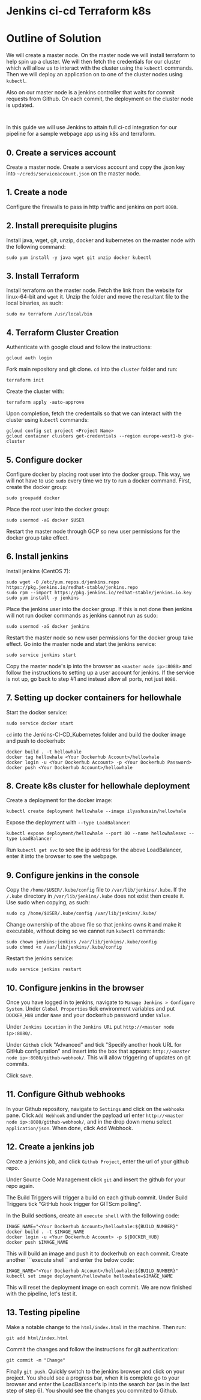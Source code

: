 # Jenkins ci-cd Terraform k8s

# Outline of Solution

We will create a master node. On the master node we will install terraform to help spin up a cluster. We will then fetch the credentials for our cluster which will allow us to interact with the cluster using the ```kubectl``` commands. Then we will deploy an application on to one of the cluster nodes using ```kubectl```.

Also on our master node is a jenkins controller that waits for commit requests from Github. On each commit, the deployment on the cluster node is updated.

``` ```

In this guide we will use Jenkins to attain full ci-cd integration for our pipeline for a sample webpage app using k8s and terraform.

## 0. Create a services account

Create a master node. Create a services account and copy the .json key into ```~/creds/serviceaccount.json``` on the master node.

## 1. Create a node

Configure the firewalls to pass in http traffic and jenkins on port ```8080```.

## 2. Install prerequisite plugins

Install java, wget, git, unzip, docker and kubernetes on the master node with the following command:

```sudo yum install -y java wget git unzip docker kubectl```

## 3. Install Terraform

Install terraform on the master node. Fetch the link from the website for linux-64-bit and ```wget``` it. Unzip the folder and move the resultant file to the local binaries, as such:

```sudo mv terraform /usr/local/bin```

## 4. Terraform Cluster Creation

Authenticate with google cloud and follow the instructions:

```gcloud auth login```

Fork main repository and git clone. ```cd``` into the ```cluster``` folder and run:

```terraform init```

Create the cluster with:

```terraform apply -auto-approve```

Upon completion, fetch the credentails so that we can interact with the cluster using ```kubectl``` commands:

```
gcloud config set project <Project Name>
gcloud container clusters get-credentials --region europe-west1-b gke-cluster
```

## 5. Configure docker

Configure docker by placing root user into the docker group. This way, we will not have to use ```sudo``` every time we try to run a docker command. First, create the docker group:

```sudo groupadd docker```

Place the root user into the docker group:

```sudo usermod -aG docker $USER```

Restart the master node through GCP so new user permissions for the docker group take effect.

## 6. Install jenkins

Install jenkins (CentOS 7):

```
sudo wget -O /etc/yum.repos.d/jenkins.repo https://pkg.jenkins.io/redhat-stable/jenkins.repo
sudo rpm --import https://pkg.jenkins.io/redhat-stable/jenkins.io.key
sudo yum install -y jenkins
```

Place the jenkins user into the docker group. If this is not done then jenkins will not run docker commands as jenkins cannot run as sudo:

```sudo usermod -aG docker jenkins```

Restart the master node so new user permissions for the docker group take effect. Go into the master node and start the jenkins service:

```sudo service jenkins start```

Copy the master node's ip into the browser as ```<master node ip>:8080>``` and follow the instructions to setting up a user account for jenkins. If the service is not up, go back to step #1 and instead allow all ports, not just ```8080```.

## 7. Setting up docker containers for hellowhale

Start the docker service:

```sudo service docker start```

```cd``` into the Jenkins-CI-CD_Kubernetes folder and build the docker image and push to dockerhub:

```
docker build . -t hellowhale
docker tag hellowhale <Your Dockerhub Account>/hellowhale
docker login -u <Your Dockerhub Account> -p <Your Dockerhub Password>
docker push <Your Dockerhub Account>/hellowhale
```

## 8. Create k8s cluster for hellowhale deployment

Create a deployment for the docker image:

```kubectl create deployment hellowhale --image ilyashusain/hellowhale```

Expose the deployment with ```--type LoadBalancer```:

```kubectl expose deployment/hellowhale --port 80 --name hellowhalesvc --type LoadBalancer```

Run ```kubectl get svc``` to see the ip address for the above LoadBalancer, enter it into the browser to see the webpage.

## 9. Configure jenkins in the console

Copy the ```/home/$USER/.kube/config``` file to ```/var/lib/jenkins/.kube```. If the ```/.kube``` directory in ```/var/lib/jenkins/.kube``` does not exist then create it. Use sudo when copying, as such:

```sudo cp /home/$USER/.kube/config /var/lib/jenkins/.kube/```

Change ownership of the above file so that jenkins owns it and make it executable, without doing so we cannot run ```kubectl``` commands:

```
sudo chown jenkins:jenkins /var/lib/jenkins/.kube/config
sudo chmod +x /var/lib/jenkins/.kube/config
```

Restart the jenkins service:

```sudo service jenkins restart```

## 10. Configure jenkins in the browser

Once you have logged in to jenkins, navigate to ```Manage Jenkins > Configure System```. Under ```Global Properties``` tick environment variables and put ```DOCKER_HUB``` under ```Name``` and your dockerhub password under ```Value```.

Under ```Jenkins Location``` in the ```Jenkins URL``` put ```http://<master node ip>:8080/```.

Under ```Github``` click "Advanced" and tick "Specify another hook URL for GitHub configuration" and insert into the box that appears:
```http://<master node ip>:8080/github-webhook/```. This will allow triggering of updates on git commits.

Click save.

## 11. Configure Github webhooks

In your Github repository, navigate to ```Settings``` and click on the ```webhooks``` pane. Click ```Add Webhook``` and under the payload url enter ```http://<master node ip>:8080/github-webhook/```, and in the drop down menu select ```application/json```. When done, click Add Webhook.

## 12. Create a jenkins job

Create a jenkins job, and click ```Github Project```, enter the url of your github repo.

Under Source Code Management click ```git``` and insert the github for your repo again.

The Build Triggers will trigger a build on each github commit. Under Build Triggers tick "GitHub hook trigger for GITScm polling".

In the Build sections, create an ```execute shell``` with the following code:

```
IMAGE_NAME="<Your Dockerhub Account>/hellowhale:${BUILD_NUMBER}"
docker build . -t $IMAGE_NAME
docker login -u <Your Dockerhub Account> -p ${DOCKER_HUB}
docker push $IMAGE_NAME
```

This will build an image and push it to dockerhub on each commit. Create another ```execute shell`` and enter the below code:

```
IMAGE_NAME="<Your Dockerhub Account>/hellowhale:${BUILD_NUMBER}"
kubectl set image deployment/hellowhale hellowhale=$IMAGE_NAME
```

This will reset the deployment image on each commit. We are now finished with the pipeline, let's test it.

## 13. Testing pipeline

Make a notable change to the ```html/index.html``` in the machine. Then run:

```git add html/index.html```

Commit the changes and follow the instructions for git authentication:

```git commit -m "Change"```

Finally ```git push```. Quickly switch to the jenkins browser and click on your project. You should see a progress bar, when it is complete go to your browser and enter the LoadBalancer's ip into the search bar (as in the last step of step 6). You should see the changes you commited to Github.
